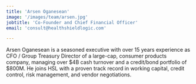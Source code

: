 ```yaml
---
title: 'Arsen Oganesean'
image: '/images/team/arsen.jpg'
jobtitle: 'Co-Founder and Chief Financial Officer'
email: 'consult@healthshieldlogic.com'

---
```


Arsen Oganesean is a seasoned executive with over 15 years experience as CFO / Group Treasury
Director of a large-cap, consumer products company, managing over $4B cash turnover and a
credit/bond portfolio of $800M. He joins HSL with a proven track record in working capital,
credit control, risk management, and vendor negotiations.
